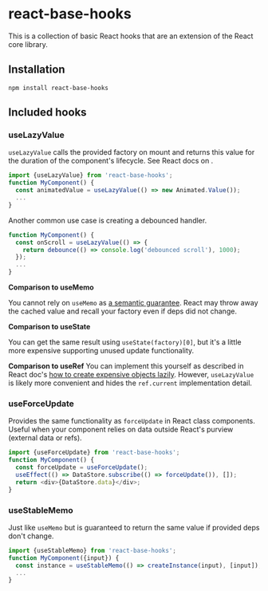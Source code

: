 # react-base-hooks

This is a collection of basic React hooks that are an extension of the React core library.

## Installation

```
npm install react-base-hooks
```

## Included hooks

### useLazyValue

`useLazyValue` calls the provided factory on mount and returns this value for the duration of the component's lifecycle. See React docs on .

```js
import {useLazyValue} from 'react-base-hooks';
function MyComponent() {
  const animatedValue = useLazyValue(() => new Animated.Value());
  ...
}
```

Another common use case is creating a debounced handler.

```js
function MyComponent() {
  const onScroll = useLazyValue(() => {
    return debounce(() => console.log('debounced scroll'), 1000);
  });
  ...
}
```

**Comparison to useMemo**

You cannot rely on `useMemo` as [a semantic guarantee](https://reactjs.org/docs/hooks-reference.html#usememo). React may throw away the cached value and recall your factory even if deps did not change.

**Comparison to useState**

You can get the same result using `useState(factory)[0]`, but it's a little more expensive supporting unused update functionality.

**Comparison to useRef**
You can implement this yourself as described in React doc's [how to create expensive objects lazily](https://reactjs.org/docs/hooks-faq.html#how-to-create-expensive-objects-lazily). However, `useLazyValue` is likely more convenient and hides the `ref.current` implementation detail.

### useForceUpdate

Provides the same functionality as `forceUpdate` in React class components. Useful when your component relies on data outside React's purview (external data or refs).

```js
import {useForceUpdate} from 'react-base-hooks';
function MyComponent() {
  const forceUpdate = useForceUpdate();
  useEffect(() => DataStore.subscribe(() => forceUpdate()), []);
  return <div>{DataStore.data}</div>;
}
```

### useStableMemo

Just like `useMemo` but is guaranteed to return the same value if provided deps don't change.

```js
import {useStableMemo} from 'react-base-hooks';
function MyComponent({input}) {
  const instance = useStableMemo(() => createInstance(input), [input]);
  ...
}
```
